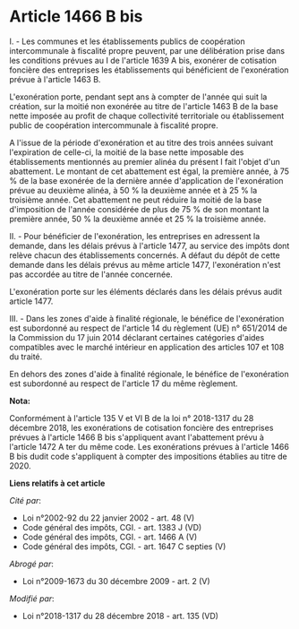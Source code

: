 # Article 1466 B bis

I. - Les communes et les établissements publics de coopération intercommunale à fiscalité propre peuvent, par une
délibération prise dans les conditions prévues au I de l'article 1639 A bis, exonérer de cotisation foncière des entreprises
les établissements qui bénéficient de l'exonération prévue à l'article 1463 B.

L'exonération porte, pendant sept ans à compter de l'année qui suit la création, sur la moitié non exonérée au titre de
l'article 1463 B de la base nette imposée au profit de chaque collectivité territoriale ou établissement public de
coopération intercommunale à fiscalité propre.

A l'issue de la période d'exonération et au titre des trois années suivant l'expiration de celle-ci, la moitié de la base
nette imposable des établissements mentionnés au premier alinéa du présent I fait l'objet d'un abattement. Le montant de cet
abattement est égal, la première année, à 75 % de la base exonérée de la dernière année d'application de l'exonération prévue
au deuxième alinéa, à 50 % la deuxième année et à 25 % la troisième année. Cet abattement ne peut réduire la moitié de la
base d'imposition de l'année considérée de plus de 75 % de son montant la première année, 50 % la deuxième année et 25 % la
troisième année.

II. - Pour bénéficier de l'exonération, les entreprises en adressent la demande, dans les délais prévus à l'article 1477, au
service des impôts dont relève chacun des établissements concernés. A défaut du dépôt de cette demande dans les délais prévus
au même article 1477, l'exonération n'est pas accordée au titre de l'année concernée.

L'exonération porte sur les éléments déclarés dans les délais prévus audit article 1477.

III. - Dans les zones d'aide à finalité régionale, le bénéfice de l'exonération est subordonné au respect de l'article 14 du
règlement (UE) n° 651/2014 de la Commission du 17 juin 2014 déclarant certaines catégories d'aides compatibles avec le marché
intérieur en application des articles 107 et 108 du traité.

En dehors des zones d'aide à finalité régionale, le bénéfice de l'exonération est subordonné au respect de l'article 17 du
même règlement.

**Nota:**

Conformément à l'article 135 V et VI B de la loi n° 2018-1317 du 28 décembre 2018, les exonérations de cotisation foncière
des entreprises prévues à l'article 1466 B bis s'appliquent avant l'abattement prévu à l'article 1472 A ter du même code. Les
exonérations prévues à l'article 1466 B bis dudit code s'appliquent à compter des impositions établies au titre de 2020.

**Liens relatifs à cet article**

_Cité par_:

  - Loi n°2002-92 du 22 janvier 2002 - art. 48 (V)
  - Code général des impôts, CGI. - art. 1383 J (VD)
  - Code général des impôts, CGI. - art. 1466 A (V)
  - Code général des impôts, CGI. - art. 1647 C septies (V)

_Abrogé par_:

  - Loi n°2009-1673 du 30 décembre 2009 - art. 2 (V)

_Modifié par_:

  - Loi n°2018-1317 du 28 décembre 2018 - art. 135 (VD)
